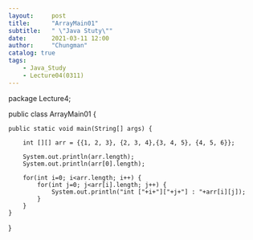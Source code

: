 ```yaml
---
layout:     post
title:      "ArrayMain01"
subtitle:   " \"Java Stuty\""
date:       2021-03-11 12:00
author:     "Chungman"
catalog: true
tags:
    - Java_Study
    - Lecture04(0311)
---
```


package Lecture4;

public class ArrayMain01 {

	public static void main(String[] args) {

		int [][] arr = {{1, 2, 3}, {2, 3, 4},{3, 4, 5}, {4, 5, 6}};
		
		System.out.println(arr.length);
		System.out.println(arr[0].length);
		
		for(int i=0; i<arr.length; i++) {
			for(int j=0; j<arr[i].length; j++) {
				System.out.println("int ["+i+"]["+j+"] : "+arr[i][j]);
			}
		}
	}

}
